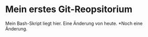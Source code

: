 # Mein erstes Git-Reopsitorium

Mein Bash-Skript liegt hier.
Eine Änderung von heute.
*Noch eine Änderung.
